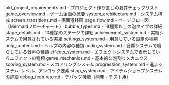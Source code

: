old_project_requirements.md - プロジェクト作り直しの要件チェックリスト
game_overview.md - ゲーム企画の概要
system_architecture.md - システム構成
screen_transitions.md - 画面遷移図
page_flow.md - ページフロー図（Mermaidフローチャート）
bubble_types.md - 18種類以上の泡タイプの詳細
stage_details.md - 10種類のステージの詳細
achievement_system.md - 実績システムで用意されている実績
settings_system.md - 用意している設定の種類
help_content.md - ヘルプの内容の種類
audio_system.md - 音響システムで鳴らしている音声の種類
effects_system.md - エフェクトシステムで表示しているエフェクトの種類
game_mechanics.md - 基本的な泡割りメカニクス
scoring_system.md - スコアリングシステム
progression_system.md - 進歩システム: レベル、アンロック要素
shop_system.md - アイテムショップシステムの詳細
debug_features.md - デバッグ機能（開発・テスト用）